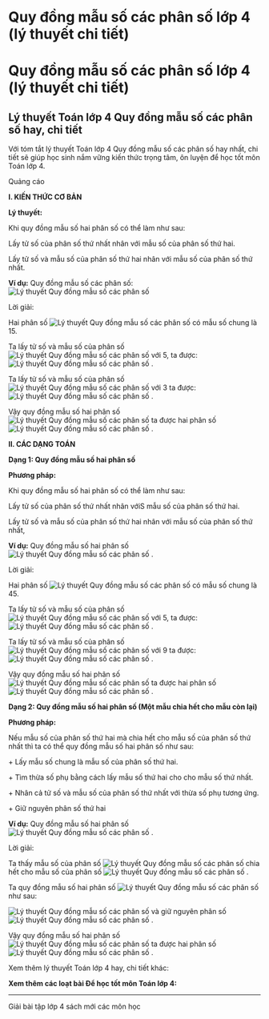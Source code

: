 # Quy đồng mẫu số các phân số lớp 4 (lý thuyết chi tiết)

# Quy đồng mẫu số các phân số lớp 4 (lý thuyết chi tiết)

## Lý thuyết Toán lớp 4 Quy đồng mẫu số các phân số hay, chi tiết

Với tóm tắt lý thuyết Toán lớp 4 Quy đồng mẫu số các phân số hay nhất, chi tiết sẽ giúp học sinh nắm vững kiến thức trọng tâm, ôn luyện để học tốt môn Toán lớp 4.

Quảng cáo

**I. KIẾN THỨC CƠ BẢN**

**Lý thuyết:**

Khi quy đồng mẫu số hai phân số có thể làm như sau: 

Lấy tử số của phân số thứ nhất nhân với mẫu số của phân số thứ hai.

Lấy tử số và mẫu số của phân số thứ hai nhân với mẫu số của phân số thứ nhất.

**Ví dụ:** Quy đồng mẫu số các phân số: ![Lý thuyết Quy đồng mẫu số các phân số](https://vietjack.com/giai-toan-lop-4/images/ly-thuyet-quy-dong-mau-so-cac-phan-so-95688.png)

Lời giải: 

Hai phân số ![Lý thuyết Quy đồng mẫu số các phân số](https://vietjack.com/giai-toan-lop-4/images/ly-thuyet-quy-dong-mau-so-cac-phan-so-95689.png) có mẫu số chung là 15.

Ta lấy tử số và mẫu số của phân số ![Lý thuyết Quy đồng mẫu số các phân số](https://vietjack.com/giai-toan-lop-4/images/ly-thuyet-quy-dong-mau-so-cac-phan-so-95691.png) với 5, ta được:![Lý thuyết Quy đồng mẫu số các phân số](https://vietjack.com/giai-toan-lop-4/images/ly-thuyet-quy-dong-mau-so-cac-phan-so-95693.png) .

Ta lấy tử số và mẫu số của phân số ![Lý thuyết Quy đồng mẫu số các phân số](https://vietjack.com/giai-toan-lop-4/images/ly-thuyet-quy-dong-mau-so-cac-phan-so-95695.png) với 3 ta được: ![Lý thuyết Quy đồng mẫu số các phân số](https://vietjack.com/giai-toan-lop-4/images/ly-thuyet-quy-dong-mau-so-cac-phan-so-95697.png) .

Vậy quy đồng mẫu số hai phân số ![Lý thuyết Quy đồng mẫu số các phân số](https://vietjack.com/giai-toan-lop-4/images/ly-thuyet-quy-dong-mau-so-cac-phan-so-95699.png) ta được hai phân số ![Lý thuyết Quy đồng mẫu số các phân số](https://vietjack.com/giai-toan-lop-4/images/ly-thuyet-quy-dong-mau-so-cac-phan-so-95701.png) .

**II. CÁC DẠNG TOÁN**

**Dạng 1: Quy đồng mẫu số hai phân số**

**Phương pháp:**

Khi quy đồng mẫu số hai phân số có thể làm như sau: 

Lấy tử số của phân số thứ nhất nhân vớiS mẫu số của phân số thứ hai.

Lấy tử số và mẫu số của phân số thứ hai nhân với mẫu số của phân số thứ nhất,

**Ví dụ:** Quy đồng mẫu số hai phân số ![Lý thuyết Quy đồng mẫu số các phân số](https://vietjack.com/giai-toan-lop-4/images/ly-thuyet-quy-dong-mau-so-cac-phan-so-95703.png) .

Lời giải: 

Hai phân số ![Lý thuyết Quy đồng mẫu số các phân số](https://vietjack.com/giai-toan-lop-4/images/ly-thuyet-quy-dong-mau-so-cac-phan-so-95705.png) có mẫu số chung là 45.

Ta lấy tử số và mẫu số của phân số ![Lý thuyết Quy đồng mẫu số các phân số](https://vietjack.com/giai-toan-lop-4/images/ly-thuyet-quy-dong-mau-so-cac-phan-so-95708.png) với 5, ta được:![Lý thuyết Quy đồng mẫu số các phân số](https://vietjack.com/giai-toan-lop-4/images/ly-thuyet-quy-dong-mau-so-cac-phan-so-95710.png) .

Ta lấy tử số và mẫu số của phân số ![Lý thuyết Quy đồng mẫu số các phân số](https://vietjack.com/giai-toan-lop-4/images/ly-thuyet-quy-dong-mau-so-cac-phan-so-95712.png) với 9 ta được: ![Lý thuyết Quy đồng mẫu số các phân số](https://vietjack.com/giai-toan-lop-4/images/ly-thuyet-quy-dong-mau-so-cac-phan-so-95714.png) .

Vậy quy đồng mẫu số hai phân số ![Lý thuyết Quy đồng mẫu số các phân số](https://vietjack.com/giai-toan-lop-4/images/ly-thuyet-quy-dong-mau-so-cac-phan-so-95706.png) ta được hai phân số ![Lý thuyết Quy đồng mẫu số các phân số](https://vietjack.com/giai-toan-lop-4/images/ly-thuyet-quy-dong-mau-so-cac-phan-so-95716.png) .

**Dạng 2: Quy đồng mẫu số hai phân số (Một mẫu chia hết cho mẫu còn lại)**

**Phương pháp:**

Nếu mẫu số của phân số thứ hai mà chia hết cho mẫu số của phân số thứ nhất thì ta có thể quy đồng mẫu số hai phân số như sau:

\+ Lấy mẫu số chung là mẫu số của phân số thứ hai.

\+ Tìm thừa số phụ bằng cách lấy mẫu số thứ hai cho cho mẫu số thứ nhất.

\+ Nhân cả tử số và mẫu số của phân số thứ nhất với thừa số phụ tương ứng.

\+ Giữ nguyên phân số thứ hai

**Ví dụ:** Quy đồng mẫu số hai phân số ![Lý thuyết Quy đồng mẫu số các phân số](https://vietjack.com/giai-toan-lop-4/images/ly-thuyet-quy-dong-mau-so-cac-phan-so-95718.png) .

Lời giải:

Ta thấy mẫu số của phân số ![Lý thuyết Quy đồng mẫu số các phân số](https://vietjack.com/giai-toan-lop-4/images/ly-thuyet-quy-dong-mau-so-cac-phan-so-95720.png) chia hết cho mẫu số của phân số ![Lý thuyết Quy đồng mẫu số các phân số](https://vietjack.com/giai-toan-lop-4/images/ly-thuyet-quy-dong-mau-so-cac-phan-so-95722.png) .

Ta quy đồng mẫu số hai phân số ![Lý thuyết Quy đồng mẫu số các phân số](https://vietjack.com/giai-toan-lop-4/images/ly-thuyet-quy-dong-mau-so-cac-phan-so-95724.png) như sau:

![Lý thuyết Quy đồng mẫu số các phân số](https://vietjack.com/giai-toan-lop-4/images/ly-thuyet-quy-dong-mau-so-cac-phan-so-95726.png) và giữ nguyên phân số ![Lý thuyết Quy đồng mẫu số các phân số](https://vietjack.com/giai-toan-lop-4/images/ly-thuyet-quy-dong-mau-so-cac-phan-so-95728.png) .

Vậy quy đồng mẫu số hai phân số ![Lý thuyết Quy đồng mẫu số các phân số](https://vietjack.com/giai-toan-lop-4/images/ly-thuyet-quy-dong-mau-so-cac-phan-so-95730.png) ta được hai phân số ![Lý thuyết Quy đồng mẫu số các phân số](https://vietjack.com/giai-toan-lop-4/images/ly-thuyet-quy-dong-mau-so-cac-phan-so-95732.png) .

Xem thêm lý thuyết Toán lớp 4 hay, chi tiết khác:

**Xem thêm các loạt bài Để học tốt môn Toán lớp 4:**

* * *

Giải bài tập lớp 4 sách mới các môn học
